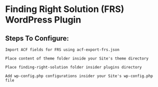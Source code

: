 # Finding Right Solution (FRS) WordPress Plugin

## Steps To Configure:
```
Import ACF fields for FRS using acf-export-frs.json
```
```
Place content of theme folder inside your Site's theme directory
```
```
Place finding-right-solution folder insider plugins directory
```
```
Add wp-config.php configurations insider your Site's wp-config.php file
```
